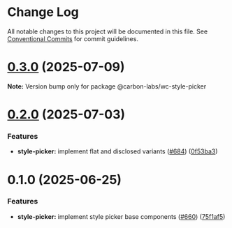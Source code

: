 # Change Log

All notable changes to this project will be documented in this file.
See [Conventional Commits](https://conventionalcommits.org) for commit guidelines.

# [0.3.0](https://github.com/carbon-design-system/carbon-labs/compare/@carbon-labs/wc-style-picker@0.2.0...@carbon-labs/wc-style-picker@0.3.0) (2025-07-09)

**Note:** Version bump only for package @carbon-labs/wc-style-picker





# [0.2.0](https://github.com/carbon-design-system/carbon-labs/compare/@carbon-labs/wc-style-picker@0.1.0...@carbon-labs/wc-style-picker@0.2.0) (2025-07-03)


### Features

* **style-picker:** implement flat and disclosed variants ([#684](https://github.com/carbon-design-system/carbon-labs/issues/684)) ([0f53ba3](https://github.com/carbon-design-system/carbon-labs/commit/0f53ba3d3b4d9860a72c2ea09e36580018c50fa9))





# 0.1.0 (2025-06-25)


### Features

* **style-picker:** implement style picker base components ([#660](https://github.com/carbon-design-system/carbon-labs/issues/660)) ([75f1af5](https://github.com/carbon-design-system/carbon-labs/commit/75f1af53a6556564c10698109f19def1950acb16))

